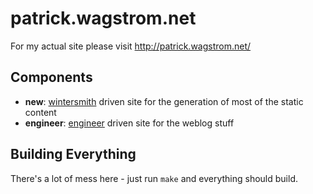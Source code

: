 patrick.wagstrom.net
====================

For my actual site please visit http://patrick.wagstrom.net/

Components
----------

* **new**: [wintersmith][wintersmith] driven site for the generation of most of the static content
* **engineer**: [engineer][engineer] driven site for the weblog stuff

Building Everything
-------------------

There's a lot of mess here - just run `make` and everything should build.

[wintersmith]: http://wintersmith.io/
[engineer]:  https://github.com/tylerbutler/engineer
